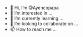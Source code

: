 - 👋 Hi, I’m @Ayencopapa
- 👀 I’m interested in ...
- 🌱 I’m currently learning ...
- 💞️ I’m looking to collaborate on ...
- 📫 How to reach me ...

<!---
Ayencopapa/Ayencopapa is a ✨ special ✨ repository because its `README.md` (this file) appears on your GitHub profile.
You can click the Preview link to take a look at your changes.
--->
